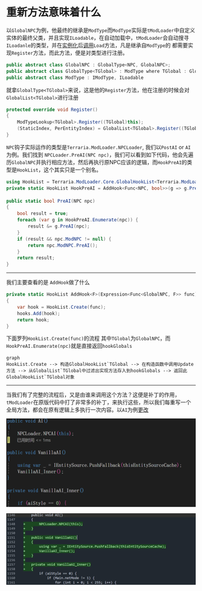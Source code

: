 # 重新方法意味着什么

以`GlobalNPC`为例，他最终的继承是`ModType`而`ModType`实际是`tModLoader`中自定义实体的最终父类，并且实现`ILoadable`，在自动加载中，`tModLoader`会自动搜寻`ILoadanle`的类型，并在[实例化](https://github.com/tModLoader/tModLoader/blob/7b0042b13b48d7327b7928d94e746ef900f0964c/patches/tModLoader/Terraria/ModLoader/Mod.Internals.cs#L62)后[调用](https://github.com/tModLoader/tModLoader/blob/7b0042b13b48d7327b7928d94e746ef900f0964c/patches/tModLoader/Terraria/ModLoader/Mod.cs#L175C3-L175C23)`Load`方法，凡是继承自`ModType`的 都需要实现`Register`方法，而此方法，便是对类型进行注册。

```cs
public abstract class GlobalNPC : GlobalType<NPC, GlobalNPC>;
public abstract class GlobalType<TGlobal> : ModType where TGlobal : GlobalType<TGlobal>;
public abstract class ModType : IModType, ILoadable
```

就拿`GlobalType<TGlobal>`来说，这是他的`Register`方法，他在注册的时候会对`GlobalList<TGlobal>`进行注册
```cs
protected override void Register()
{
	ModTypeLookup<TGlobal>.Register((TGlobal)this);
	(StaticIndex, PerEntityIndex) = GlobalList<TGlobal>.Register((TGlobal)this);
}
```

`NPC`钩子实际运作的类型是`Terraria.ModLoader.NPCLoader`, 我们以`PostAI` or `AI`为例。我们找到 `NPCLoader.PreAI(NPC npc)`，我们可以看到如下代码，他会先遍历`GlobalNPC`并执行相应方法，然后再执行原NPC应该的逻辑，而`HookPreAI`的类型是`HookList`，这个其实只是一个别名。

```cs
using HookList = Terraria.ModLoader.Core.GlobalHookList<Terraria.ModLoader.GlobalNPC>;
private static HookList HookPreAI = AddHook<Func<NPC, bool>>(g => g.PreAI);

public static bool PreAI(NPC npc)
{
	bool result = true;
	foreach (var g in HookPreAI.Enumerate(npc)) {
		result &= g.PreAI(npc);
	}
	if (result && npc.ModNPC != null) {
		return npc.ModNPC.PreAI();
	}
	return result;
}
```

---

我们主要查看的是 `AddHook`做了什么
```cs
private static HookList AddHook<F>(Expression<Func<GlobalNPC, F>> func) where F : Delegate
{
	var hook = HookList.Create(func);
	hooks.Add(hook);
	return hook;
}
```

下面罗列`HookList.Create(func)`的流程 其中`TGlobal`为`GlobalNPC`，而`HookPreAI.Enumerate(npc)`就是直接返回`hookGlobals`
```mermaid
graph
HookList.Create --> 构造GlobalHookList`TGlobal --> 在构造函数中调用Update方法 --> 从GlobalList`TGlobal中过滤出实现方法存入到hookGlobals --> 返回此GlobalHookList`TGlobal对象
```

---

当我们有了完整的流程后，又是由谁来调用这个方法？这便是补丁的作用，`tModLoader`在原版代码中打了非常多的补丁，来执行这些，所以我们每重写一个全局方法，都会在原有逻辑上多执行一次内容。以`AI`为例[更改](https://github.com/tModLoader/tModLoader/blob/7b0042b13b48d7327b7928d94e746ef900f0964c/patches/tModLoader/Terraria/NPC.cs.patch#L1146)

![image-20251018133632411](./重写方法意味着什么Iamge/visualstudio.png)

![image-20251018133721195](./重写方法意味着什么Iamge/github.png)